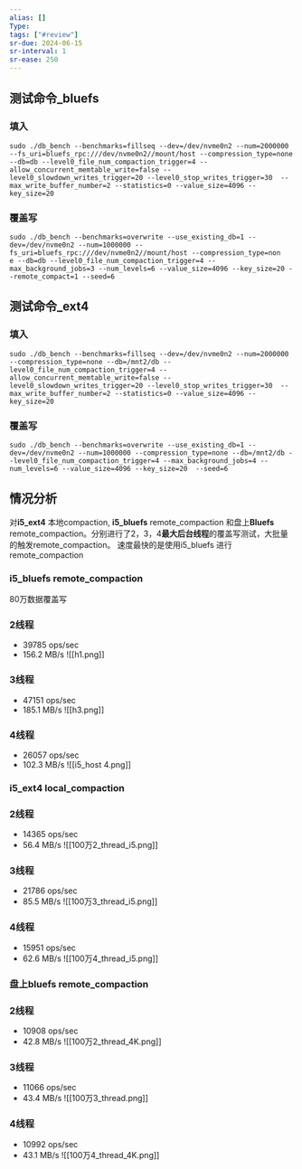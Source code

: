 ```yaml
---
alias: []
Type: 
tags: ["#review"]
sr-due: 2024-06-15
sr-interval: 1
sr-ease: 250
---
```

## 测试命令_bluefs
### 填入
```
sudo ./db_bench --benchmarks=fillseq --dev=/dev/nvme0n2 --num=2000000 --fs_uri=bluefs_rpc:///dev/nvme0n2//mount/host --compression_type=none --db=db --level0_file_num_compaction_trigger=4 --allow_concurrent_memtable_write=false --level0_slowdown_writes_trigger=20 --level0_stop_writes_trigger=30  --max_write_buffer_number=2 --statistics=0 --value_size=4096 --key_size=20
```
###  覆盖写
```
sudo ./db_bench --benchmarks=overwrite --use_existing_db=1 --dev=/dev/nvme0n2 --num=1000000 --fs_uri=bluefs_rpc:///dev/nvme0n2//mount/host --compression_type=non
e --db=db --level0_file_num_compaction_trigger=4 --max_background_jobs=3 --num_levels=6 --value_size=4096 --key_size=20 --remote_compact=1 --seed=6
```

## 测试命令_ext4
### 填入
```
sudo ./db_bench --benchmarks=fillseq --dev=/dev/nvme0n2 --num=2000000 --compression_type=none --db=/mnt2/db --level0_file_num_compaction_trigger=4 --allow_concurrent_memtable_write=false --level0_slowdown_writes_trigger=20 --level0_stop_writes_trigger=30  --max_write_buffer_number=2 --statistics=0 --value_size=4096 --key_size=20
```
### 覆盖写
```
sudo ./db_bench --benchmarks=overwrite --use_existing_db=1 --dev=/dev/nvme0n2 --num=1000000 --compression_type=none --db=/mnt2/db --level0_file_num_compaction_trigger=4 --max_background_jobs=4 --num_levels=6 --value_size=4096 --key_size=20  --seed=6
```

## 情况分析
对**i5_ext4** 本地compaction, **i5_bluefs** remote_compaction 和盘上**Bluefs** remote_compaction。分别进行了2，3，4**最大后台线程**的覆盖写测试，大批量的触发remote_compaction。
速度最快的是使用i5_bluefs 进行remote_compaction
### i5_bluefs remote_compaction
80万数据覆盖写
### 2线程
- 39785 ops/sec
- 156.2 MB/s
![[h1.png]]
### 3线程
- 47151 ops/sec
- 185.1 MB/s
![[h3.png]]
### 4线程
- 26057 ops/sec
- 102.3 MB/s
![[i5_host 4.png]]
### i5_ext4 local_compaction
### 2线程
- 14365 ops/sec
- 56.4 MB/s
![[100万2_thread_i5.png]]
### 3线程
- 21786 ops/sec
- 85.5 MB/s
![[100万3_thread_i5.png]]
### 4线程
- 15951 ops/sec
- 62.6 MB/s
![[100万4_thread_i5.png]]
### 盘上bluefs remote_compaction
### 2线程
- 10908 ops/sec
- 42.8 MB/s
![[100万2_thread_4K.png]]
### 3线程
- 11066 ops/sec
- 43.4 MB/s
![[100万3_thread.png]]
### 4线程
- 10992 ops/sec
- 43.1 MB/s
![[100万4_thread_4K.png]]

